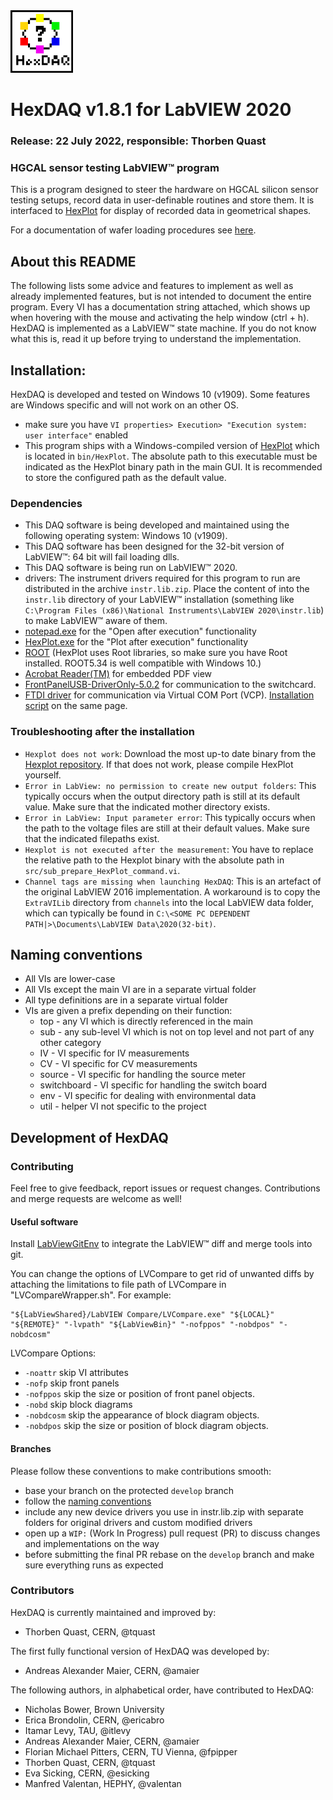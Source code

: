 <img src="img/logo_small.png" width="100">


# HexDAQ v1.8.1 for LabVIEW 2020 

### Release: 22 July 2022, responsible: Thorben Quast

###  HGCAL sensor testing LabVIEW™ program

This is a program designed to steer the hardware on HGCAL silicon sensor testing setups, record data in user-definable routines and store them. It is interfaced to [HexPlot](https://gitlab.cern.ch/CLICdp/HGCAL/HGCAL_sensor_analysis) for display of recorded data in geometrical shapes.

For a documentation of wafer loading procedures see [here](info/wafer_loading.md).



## About this README
The following lists some advice and features to implement as well as already implemented features, but is not intended to document the entire program. Every VI has a documentation string attached, which shows up when hovering with the mouse and activating the help window (ctrl + h). HexDAQ is implemented as a LabVIEW™ state machine. If you do not know what this is, read it up before trying to understand the implementation.




## Installation:

HexDAQ is developed and tested on Windows 10 (v1909). Some features are Windows specific and will not work on an other OS.
* make sure you have `VI properties> Execution> "Execution system: user interface"` enabled
* This program ships with a Windows-compiled version of [HexPlot](https://gitlab.cern.ch/CLICdp/HGCAL/HGCAL_sensor_analysis) which is located in ```bin/HexPlot```.
The absolute path to this executable must be indicated as the HexPlot binary path in the main GUI. It is recommended to store the configured path as the default value.

### Dependencies
* This DAQ software is being developed and maintained using the following operating system: Windows 10 (v1909).
* This DAQ software has been designed for the 32-bit version of LabVIEW™: 64 bit will fail loading dlls. 
* This DAQ software is being run on LabVIEW™ 2020. 
* drivers: The instrument drivers required for this program to run are distributed in the archive `instr.lib.zip`. Place the content of into the `instr.lib` directory of your LabVIEW™ installation (something like `C:\Program Files (x86)\National Instruments\LabVIEW 2020\instr.lib`) to make LabVIEW™ aware of them.
* [notepad.exe](https://notepad-plus-plus.org) for the "Open after execution" functionality
* [HexPlot.exe](https://gitlab.cern.ch/CLICdp/HGCAL/HGCAL_sensor_analysis) for the "Plot after execution" functionality
* [ROOT](https://root.cern.ch/building-root) (HexPlot uses Root libraries, so make sure you have Root installed. ROOT5.34 is well compatible with Windows 10.)
* [Acrobat Reader(TM)](https://get.adobe.com/reader/) for embedded PDF view
* [FrontPanelUSB-DriverOnly-5.0.2](https://pins.opalkelly.com/downloads) for communication to the switchcard.
* [FTDI driver](http://www.ftdichip.com/Drivers/D2XX.htm) for communication via Virtual COM Port (VCP). [Installation script](http://www.ftdichip.com/Drivers/CDM/CDM21228_Setup.zip) on the same page.

### Troubleshooting after the installation
* ```Hexplot does not work```: Download the most up-to date binary from the [Hexplot repository](https://gitlab.cern.ch/CLICdp/HGCAL/HGCAL_sensor_analysis). If that does not work, please compile HexPlot yourself.
* ```Error in LabView: no permission to create new output folders```: This typically occurs when the output directory path is still at its default value. Make sure that the indicated mother directory exists.
* ```Error in LabView: Input parameter error```: This typically occurs when the path to the voltage files are still at their default values. Make sure that the indicated filepaths exist.
* ```Hexplot is not executed after the measurement```: You have to replace the relative path to the Hexplot binary with the absolute path in ```src/sub_prepare_HexPlot_command.vi```.
* ```Channel tags are missing when launching HexDAQ```: This is an artefact of the original LabVIEW 2016 implementation. A workaround is to copy the ```ExtraVILib``` directory from ```channels``` into the local LabVIEW data folder, which can typically be found in ```C:\<SOME PC DEPENDENT PATH|>\Documents\LabVIEW Data\2020(32-bit)```. 

## Naming conventions
* All VIs are lower-case
* All VIs except the main VI are in a separate virtual folder
* All type definitions are in a separate virtual folder
* VIs are given a prefix depending on their function:
  * top - any VI which is directly referenced in the main
  * sub - any sub-level VI which is not on top level and not part of any other category
  * IV - VI specific for IV measurements
  * CV - VI specific for CV measurements
  * source - VI specific for handling the source meter
  * switchboard - VI specific for handling the switch board
  * env - VI specific for dealing with environmental data
  * util - helper VI not specific to the project




## Development of HexDAQ

### Contributing
Feel free to give feedback, report issues or request changes. Contributions and merge requests are welcome as well!

#### Useful software
Install [LabViewGitEnv](https://github.com/joerg/LabViewGitEnv) to integrate the LabVIEW™ diff and merge tools into git. 

You can change the options of LVCompare to get rid of unwanted diffs by attaching the limitations to file path of LVCompare in "LVCompareWrapper.sh". 
For example:
```
"${LabViewShared}/LabVIEW Compare/LVCompare.exe" "${LOCAL}" "${REMOTE}" "-lvpath" "${LabViewBin}" "-nofppos" "-nobdpos" "-nobdcosm"
```
LVCompare Options:
* `-noattr` skip VI attributes
* `-nofp` skip front panels
* `-nofppos` skip the size or position of front panel objects.
* `-nobd` skip block diagrams
* `-nobdcosm` skip the appearance of block diagram objects.
* `-nobdpos` skip the size or position of block diagram objects.


#### Branches
Please follow these conventions to make contributions smooth:
* base your branch on the protected `develop` branch
* follow the [naming conventions](#naming-conventions)
* include any new device drivers you use in instr.lib.zip with separate folders for original drivers and custom modified drivers
* open up a `WIP:` (Work In Progress) pull request (PR) to discuss changes and implementations on the way
* before submitting the final PR rebase on the `develop` branch and make sure everything runs as expected

### Contributors
HexDAQ is currently maintained and improved by:

* Thorben Quast, CERN, @tquast

The first fully functional version of HexDAQ was developed by:

* Andreas Alexander Maier, CERN, @amaier

The following authors, in alphabetical order, have contributed to HexDAQ:

* Nicholas Bower, Brown University 
* Erica Brondolin, CERN, @ericabro
* Itamar Levy, TAU, @itlevy
* Andreas Alexander Maier, CERN, @amaier
* Florian Michael Pitters, CERN, TU Vienna, @fpipper
* Thorben Quast, CERN, @tquast
* Eva Sicking, CERN, @esicking
* Manfred Valentan, HEPHY, @valentan
